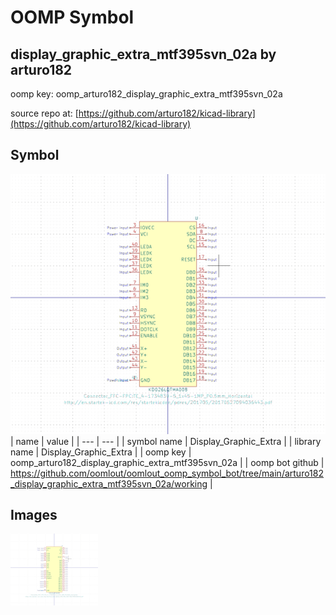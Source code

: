 # OOMP Symbol  
## display_graphic_extra_mtf395svn_02a  by arturo182  
  
oomp key: oomp_arturo182_display_graphic_extra_mtf395svn_02a  
  
source repo at: [https://github.com/arturo182/kicad-library](https://github.com/arturo182/kicad-library)  
## Symbol  
  
[![working.png](working_600.png)](working.png)  
| name | value | 
| --- | --- | 
| symbol name | Display_Graphic_Extra | 
| library name | Display_Graphic_Extra | 
| oomp key | oomp_arturo182_display_graphic_extra_mtf395svn_02a | 
| oomp bot github | https://github.com/oomlout/oomlout_oomp_symbol_bot/tree/main/arturo182_display_graphic_extra_mtf395svn_02a/working | 
## Images  
  
[![working.png](working_140.png)](working.png)  

